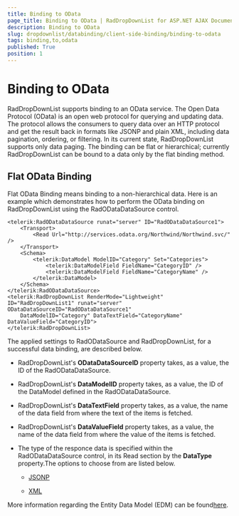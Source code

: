 ```yaml
---
title: Binding to OData
page_title: Binding to OData | RadDropDownList for ASP.NET AJAX Documentation
description: Binding to OData
slug: dropdownlist/databinding/client-side-binding/binding-to-odata
tags: binding,to,odata
published: True
position: 1
---
```


# Binding to OData



RadDropDownList supports binding to an OData service. The Open Data Protocol (OData) is an open web protocol for querying and updating data. The protocol allows the consumers to query data over an HTTP protocol and get the result back in formats like JSONP and plain XML, including data pagination, ordering, or filtering. In its current state, RadDropDownList supports only data paging. The binding can be flat or hierarchical; currently RadDropDownList can be bound to a data only by the flat binding method.

## Flat OData Binding

Flat OData Binding means binding to a non-hierarchical data. Here is an example which demonstrates how to perform the OData binding on RadDropDownList using the RadODataDataSource control.

````ASPNET
<telerik:RadODataDataSource runat="server" ID="RadODataDataSource1">
	<Transport>
		<Read Url="http://services.odata.org/Northwind/Northwind.svc/" />
	</Transport>
	<Schema>
		<telerik:DataModel ModelID="Category" Set="Categories">
			<telerik:DataModelField FieldName="CategoryID" />
			<telerik:DataModelField FieldName="CategoryName" />
		</telerik:DataModel>
	</Schema>
</telerik:RadODataDataSource>
<telerik:RadDropDownList RenderMode="Lightweight" ID="RadDropDownList1" runat="server" ODataDataSourceID="RadODataDataSource1"
	DataModelID="Category" DataTextField="CategoryName" DataValueField="CategoryID">
</telerik:RadDropDownList>
````



The applied settings to RadODataSource and RadDropDownList, for a successful data binding, are described below.

* RadDropDownList's **ODataDataSourceID** property takes, as a value, the ID of the RadODataDataSource.

* RadDropDownList's **DataModelID** property takes, as a value, the ID of the DataModel defined in the RadODataDataSource.

* RadDropDownList's **DataTextField** property takes, as a value, the name of the data field from where the text of the items is fetched.

* RadDropDownList's **DataValueField** property takes, as a value, the name of the data field from where the value of the items is fetched.

* The type of the responce data is specified within the RadODataDataSource control, in its Read section by the **DataType** property.The options to choose from are listed below.

	* [JSONP](https://en.wikipedia.org/wiki/JSONP)

	* [XML](https://en.wikipedia.org/wiki/XML)

More information regarding the Entity Data Model (EDM) can be found[here](http://www.odata.org/developers/protocols/overview).
